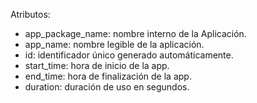 Atributos:
- app_package_name: nombre interno de la Aplicación.
- app_name: nombre legible de la aplicación.
- id: identificador único generado automáticamente.
- start_time: hora de inicio de la app.
- end_time: hora de finalización de la app.
- duration: duración de uso en segundos.